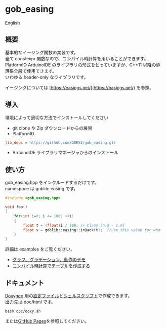 # gob_easing

[English](README.md)

## 概要

基本的なイージング関数の実装です。  
全て constexpr 関数なので、コンパイル時計算を用いることができます。  
PlatformIO ArduinoIDE のライブラリの形式をとっていますが、C++11 以降の処理系全般で使用できます。  
いわゆる header-only なライブラリです。

イージングについては [https://easings.net/](https://easings.net/) を参照。

## 導入
環境によって適切な方法でインストールしてください
* git clone や Zip ダウンロードからの展開
* PlatformIO
```ini
lib_deps = https://github.com/GOB52/gob_easing.git
```
* ArduinoIDE ライブラリマネージャからのインストール

## 使い方
gob_easing.hpp をインクルードするだけです。  
namespace は goblib::easing です。  
```cpp
#include <gob_easing.hpp>

void foo()
{
    for(int i=0; i <= 100; ++i)
    {
        float t = (float)i / 100; // Clamp [0.0 - 1.0]
		float v = goblib::easing::inBack(t);  //Use this value for what you want to do.
    }
}
```
詳細は examples をご覧ください。  
* [グラフ、グラデーション、動作のデモ](examples/demo)
* [コンパイル時計算でテーブルを作成する](examples/lookup_table)


## ドキュメント
[Doxygen](https://www.doxygen.nl/) 用の[設定ファイル](doc/Doxyfile)と[シェルスクリプト](doc/doxy.sh)で作成できます。  
出力先は doc/html です。
```
bash doc/doxy.sh
```

または[GitHub Pages](https://gob52.github.io/gob_easing/)を参照してください。



